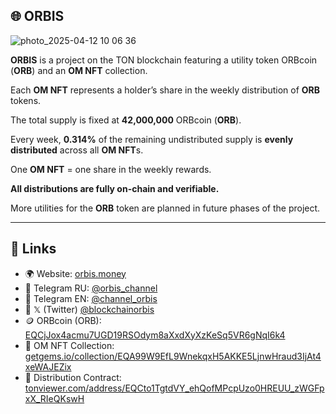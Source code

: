 ## 🌐 ORBIS

![photo_2025-04-12 10 06 36](https://github.com/user-attachments/assets/bfd1e987-986d-4746-9802-67f2623b31e6)

**ORBIS** is a project on the TON blockchain featuring a utility token ORBcoin (**ORB**) and an **OM NFT** collection.

Each **OM NFT** represents a holder’s share in the weekly distribution of **ORB** tokens.

The total supply is fixed at **42,000,000** ORBcoin (**ORB**).

Every week, **0.314%** of the remaining undistributed supply is **evenly distributed** across all **OM NFT**s.

One **OM NFT** = one share in the weekly rewards.

**All distributions are fully on-chain and verifiable.**

More utilities for the **ORB** token are planned in future phases of the project.

---

## 🔗 Links

- 🌍 Website: [orbis.money](https://orbis.money)  
- 💬 Telegram RU: [@orbis_channel](https://t.me/orbis_channel)
- 💬 Telegram EN: [@channel_orbis](https://t.me/channel_orbis)
- 🔗 𝕏 (Twitter) [@blockchainorbis](https://x.com/blockchainorbis)
- 🪙 ORBcoin (ORB): [EQCjJox4acmu7UGD19RSOdym8aXxdXyXzKeSq5VR6gNqI6k4](https://tonviewer.com/EQCjJox4acmu7UGD19RSOdym8aXxdXyXzKeSq5VR6gNqI6k4)  
- 🎨 OM NFT Collection: [getgems.io/collection/EQA99W9EfL9WnekqxH5AKKE5LjnwHraud3IjAt4xeWAJEZix](https://getgems.io/collection/EQA99W9EfL9WnekqxH5AKKE5LjnwHraud3IjAt4xeWAJEZix)  
- 📜 Distribution Contract: [tonviewer.com/address/EQCto1TgtdVY_ehQofMPcpUzo0HREUU_zWGFpxX_RIeQKswH](https://tonviewer.com/address/EQCto1TgtdVY_ehQofMPcpUzo0HREUU_zWGFpxX_RIeQKswH)
